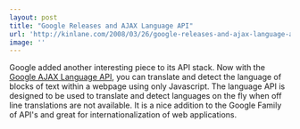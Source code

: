 ```yaml
---
layout: post
title: "Google Releases and AJAX Language API"
url: 'http://kinlane.com/2008/03/26/google-releases-and-ajax-language-api/'
image: ''
---
```


Google added another interesting piece to its API stack. Now with the [Google AJAX Language API][1], you can translate and detect the language of blocks of text within a webpage using only Javascript. The language API is designed to be used to translate and detect languages on the fly when off line translations are not available.
It is a nice addition to the Google Family of API's and great for internationalization of web applications.




   [1]: http://code.google.com/apis/ajaxlanguage/
